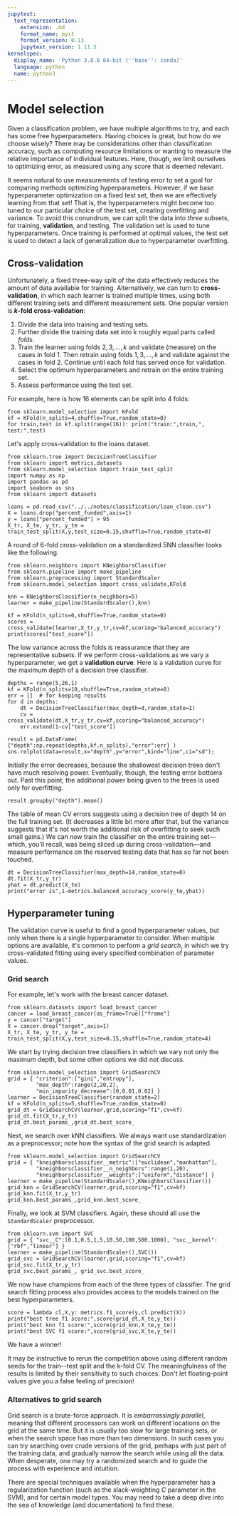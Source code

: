 ```yaml
---
jupytext:
  text_representation:
    extension: .md
    format_name: myst
    format_version: 0.13
    jupytext_version: 1.11.5
kernelspec:
  display_name: 'Python 3.8.8 64-bit (''base'': conda)'
  language: python
  name: python3
---
```


# Model selection

Given a classification problem, we have multiple algorithms to try, and each has some free hyperparameters. Having choices is great, but how do we choose wisely? There may be considerations other than classification accuracy, such as computing resource limitations or wanting to measure the relative importance of individual features. Here, though, we limit ourselves to optimizing error, as measured using any score that is deemed relevant.

It seems natural to use measurements of testing error to set a goal for comparing methods optimizing hyperparameters. However, if we base hyperparameter optimization on a fixed test set, then we are effectively learning from that set! That is, the hyperparameters might become too tuned to our particular choice of the test set, creating overfitting and variance. To avoid this conundrum, we can split the data into *three* subsets, for training, **validation**, and testing. The validation set is used to tune hyperparameters. Once training is performed at optimal values, the test set is used to detect a lack of generalization due to hyperparameter overfitting. 



## Cross-validation

Unfortunately, a fixed three-way split of the data effectively reduces the amount of data available for training. Alternatively, we can turn to **cross-validation**, in which each learner is trained multiple times, using both different training sets and different measurement sets. One popular version is **$k$-fold cross-validation**:

1. Divide the data into training and testing sets. 
2. Further divide the training data set into $k$ roughly equal parts called *folds*. 
3. Train the learner using folds $2,3,\ldots,k$ and validate (measure) on the cases in fold 1. Then retrain using folds $1,3,\ldots,k$ and validate against the cases in fold 2. Continue until each fold has served once for validation. 
4. Select the optimum hyperparameters and retrain on the entire training set.
5. Assess performance using the test set.  

For example, here is how 16 elements can be split into 4 folds:

```{code-cell}
from sklearn.model_selection import KFold
kf = KFold(n_splits=4,shuffle=True,random_state=0)
for train,test in kf.split(range(16)): print("train:",train,", test:",test)
```

Let's apply cross-validation to the loans dataset. 

```{code-cell}
from sklearn.tree import DecisionTreeClassifier
from sklearn import metrics,datasets
from sklearn.model_selection import train_test_split
import numpy as np
import pandas as pd
import seaborn as sns
from sklearn import datasets

loans = pd.read_csv("../../notes/classification/loan_clean.csv")
X = loans.drop("percent_funded",axis=1)
y = loans["percent_funded"] > 95
X_tr, X_te, y_tr, y_te = train_test_split(X,y,test_size=0.15,shuffle=True,random_state=0)
```

A round of 6-fold cross-validation on a standardized 5NN classifier looks like the following.

```{code-cell}
from sklearn.neighbors import KNeighborsClassifier
from sklearn.pipeline import make_pipeline
from sklearn.preprocessing import StandardScaler
from sklearn.model_selection import cross_validate,KFold

knn = KNeighborsClassifier(n_neighbors=5)
learner = make_pipeline(StandardScaler(),knn)

kf = KFold(n_splits=6,shuffle=True,random_state=0)
scores = cross_validate(learner,X_tr,y_tr,cv=kf,scoring="balanced_accuracy")
print(scores["test_score"])
```

The low variance across the folds is reassurance that they are representative subsets. If we perform cross-validations as we vary a hyperparameter, we get a **validation curve**. Here is a validation curve for the maximum depth of a decision tree classifier.

```{code-cell}
depths = range(5,26,1)
kf = KFold(n_splits=10,shuffle=True,random_state=0)
err = []  # for keeping results
for d in depths:
    dt = DecisionTreeClassifier(max_depth=d,random_state=1)
    cv = cross_validate(dt,X_tr,y_tr,cv=kf,scoring="balanced_accuracy")
    err.extend(1-cv["test_score"])

result = pd.DataFrame( {"depth":np.repeat(depths,kf.n_splits),"error":err} )
sns.relplot(data=result,x="depth",y="error",kind="line",ci="sd");
```

Initially the error decreases, because the shallowest decision trees don't have much resolving power. Eventually, though, the testing error bottoms out. Past this point, the additional power being given to the trees is used only for overfitting. 

```{code-cell}
result.groupby("depth").mean()
```

The table of mean CV errors suggests using a decision tree of depth 14 on the full training set. (It decreases a little bit more after that, but the variance suggests that it's not worth the additional risk of overfitting to seek such small gains.) We can now train the classifier on the entire training set—which, you'll recall, was being sliced up during cross-validation—and measure performance on the reserved testing data that has so far not been touched.

```{code-cell}
dt = DecisionTreeClassifier(max_depth=14,random_state=0)
dt.fit(X_tr,y_tr)
yhat = dt.predict(X_te)
print("error is",1-metrics.balanced_accuracy_score(y_te,yhat))
```


<!-- A variant called **stratified $k$-fold cross-validation** ensures that the folds have approximately the same percentage of examples in each target class as the original data has. -->

## Hyperparameter tuning

The validation curve is useful to find a good hyperparameter values, but only when there is a single hyperparameter to consider. When multiple options are available, it's common to perform a *grid search*, in which we try cross-validated fitting using every specified combination of parameter values. 

### Grid search 

For example, let's work with the breast cancer dataset.  

```{code-cell}
from sklearn.datasets import load_breast_cancer
cancer = load_breast_cancer(as_frame=True)["frame"]
y = cancer["target"]
X = cancer.drop("target",axis=1)
X_tr, X_te, y_tr, y_te = train_test_split(X,y,test_size=0.15,shuffle=True,random_state=4)
```

We start by trying decision tree classifiers in which we vary not only the maximum depth, but some other options we did not discuss.

```{code-cell}
from sklearn.model_selection import GridSearchCV
grid = { "criterion":["gini","entropy"], 
         "max_depth":range(2,20,2), 
         "min_impurity_decrease":[0,0.01,0.02] }
learner = DecisionTreeClassifier(random_state=2)
kf = KFold(n_splits=5,shuffle=True,random_state=0)
grid_dt = GridSearchCV(learner,grid,scoring="f1",cv=kf)
grid_dt.fit(X_tr,y_tr)
grid_dt.best_params_,grid_dt.best_score_
```

Next, we search over kNN classifiers. We always want use standardization as a preprocessor; note how the syntax of the grid search is adapted.
```{code-cell}
from sklearn.model_selection import GridSearchCV
grid = { "kneighborsclassifier__metric":["euclidean","manhattan"], 
         "kneighborsclassifier__n_neighbors":range(1,20), 
         "kneighborsclassifier__weights":["uniform","distance"] }
learner = make_pipeline(StandardScaler(),KNeighborsClassifier())
grid_knn = GridSearchCV(learner,grid,scoring="f1",cv=kf)
grid_knn.fit(X_tr,y_tr)
grid_knn.best_params_,grid_knn.best_score_
```

Finally, we look at SVM classifiers. Again, these should all use the `StandardScaler` preprocessor.

```{code-cell}
from sklearn.svm import SVC
grid = { "svc__C":[0.1,0.5,1,5,10,50,100,500,1000], "svc__kernel":["rbf","linear"] }
learner = make_pipeline(StandardScaler(),SVC())
grid_svc = GridSearchCV(learner,grid,scoring="f1",cv=kf)
grid_svc.fit(X_tr,y_tr)
grid_svc.best_params_, grid_svc.best_score_
```

We now have champions from each of the three types of classifier. The grid search fitting process also provides access to the models trained on the best hyperparameters.

```{code-cell}
score = lambda cl,X,y: metrics.f1_score(y,cl.predict(X))
print("best tree f1 score:",score(grid_dt,X_te,y_te))
print("best knn f1 score:",score(grid_knn,X_te,y_te))
print("best SVC f1 score:",score(grid_svc,X_te,y_te))
```

We have a winner! 

It may be instructive to rerun the competition above using different random seeds for the train--test split and the k-fold CV. The meaningfulness of the results is limited by their sensitivity to such choices.  Don't let floating-point values give you a false feeling of precision!

### Alternatives to grid search

Grid search is a brute-force approach. It is *embarrassingly parallel*, meaning that different processors can work on different locations on the grid at the same time. But it is usually too slow for large training sets, or when the search space has more than two dimensions. In such cases you can try searching over crude versions of the grid, perhaps with just part of the training data, and gradually narrow the search while using all the data. When desperate, one may try a randomized search and to guide the process with experience and intuition.

There are special techniques available when the hyperparameter has a regularization function (such as the slack-weighting $C$ parameter in the SVM), and for certain model types. You may need to take a deep dive into the sea of knowledge (and documentation) to find these.
